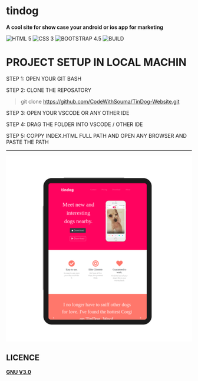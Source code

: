 # tindog
**A cool site for show case your android or ios app for marketing**

![HTML 5](https://img.shields.io/badge/HTML-5-orange) 
![CSS 3](https://img.shields.io/badge/CSS-3-red)
![BOOTSTRAP 4.5](https://img.shields.io/badge/Bootstrap-4.5-blueviolet)
![BUILD](https://img.shields.io/badge/Build-Success-green)

# PROJECT SETUP IN LOCAL MACHIN

STEP 1: OPEN YOUR GIT BASH

STEP 2: CLONE THE REPOSATORY
> git clone  https://github.com/CodeWithSouma/TinDog-Website.git

STEP 3: OPEN YOUR VSCODE OR ANY OTHER IDE

STEP 4: DRAG THE FOLDER INTO VSCODE / OTHER IDE

STEP 5: COPPY INDEX.HTML FULL PATH AND OPEN ANY BROWSER AND PASTE THE PATH

---
![alt text](./screen-shot/tindog.png)

## LICENCE
**[GNU V3.0](LICENSE)**

